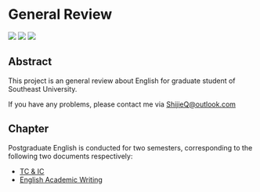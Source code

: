 # General Review

[![](https://img.shields.io/badge/version-0.0.1-blue.svg)](https://github.com/ShijieQ/EnglishForGraduateOfSEU) [![](https://img.shields.io/badge/licence-MIT-blue.svg)](https://opensource.org/licenses/mit-license.php) [![](https://img.shields.io/badge/stability-unstable-yellow.svg)](https://github.com/ShijieQ/EnglishForGraduateOfSEU)

## Abstract

This project is an general review about English for graduate student of Southeast University.

If you have any problems, please contact me via ShijieQ@outlook.com 



## Chapter

Postgraduate English is conducted for two semesters, corresponding to the following two documents respectively:

- [TC & IC](/FirstSemester)
- [English Academic Writing](/SecondSemester)

